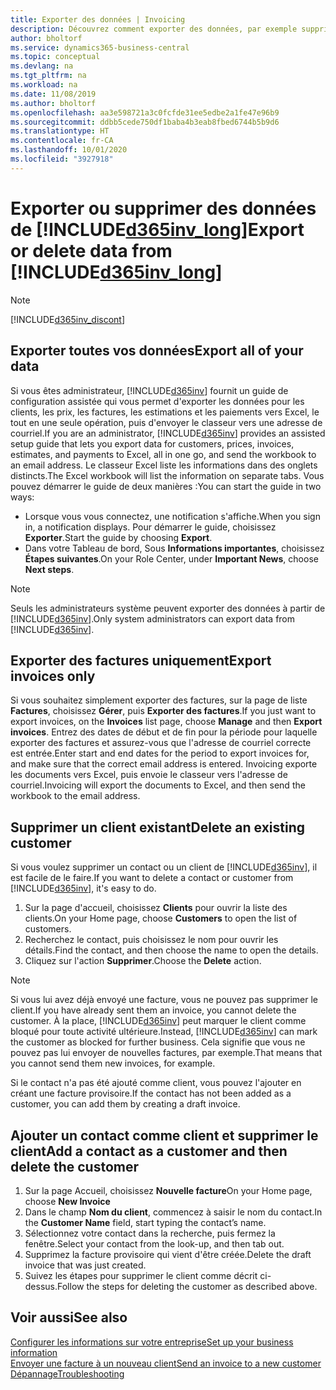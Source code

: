 ```yaml
---
title: Exporter des données | Invoicing
description: Découvrez comment exporter des données, par exemple supprimer des contacts dans le cadre d'une demande de sujet de données.
author: bholtorf
ms.service: dynamics365-business-central
ms.topic: conceptual
ms.devlang: na
ms.tgt_pltfrm: na
ms.workload: na
ms.date: 11/08/2019
ms.author: bholtorf
ms.openlocfilehash: aa3e598721a3c0fcfde31ee5edbe2a1fe47e96b9
ms.sourcegitcommit: ddbb5cede750df1baba4b3eab8fbed6744b5b9d6
ms.translationtype: HT
ms.contentlocale: fr-CA
ms.lasthandoff: 10/01/2020
ms.locfileid: "3927918"
---
```

# <a name="export-or-delete-data-from-d365inv_long"></a><span data-ttu-id="b0390-103">Exporter ou supprimer des données de [!INCLUDE[d365inv_long](includes/d365inv_long.md)]</span><span class="sxs-lookup"><span data-stu-id="b0390-103">Export or delete data from [!INCLUDE[d365inv_long](includes/d365inv_long.md)]</span></span>
> [!Note]
> [!INCLUDE[d365inv_discont](includes/d365inv_discont.md)]

## <a name="export-all-of-your-data"></a><span data-ttu-id="b0390-104">Exporter toutes vos données</span><span class="sxs-lookup"><span data-stu-id="b0390-104">Export all of your data</span></span>
<span data-ttu-id="b0390-105">Si vous êtes administrateur, [!INCLUDE[d365inv](includes/d365inv.md)] fournit un guide de configuration assistée qui vous permet d'exporter les données pour les clients, les prix, les factures, les estimations et les paiements vers Excel, le tout en une seule opération, puis d'envoyer le classeur vers une adresse de courriel.</span><span class="sxs-lookup"><span data-stu-id="b0390-105">If you are an administrator, [!INCLUDE[d365inv](includes/d365inv.md)] provides an assisted setup guide that lets you export data for customers, prices, invoices, estimates, and payments to Excel, all in one go, and send the workbook to an email address.</span></span> <span data-ttu-id="b0390-106">Le classeur Excel liste les informations dans des onglets distincts.</span><span class="sxs-lookup"><span data-stu-id="b0390-106">The Excel workbook will list the information on separate tabs.</span></span> <span data-ttu-id="b0390-107">Vous pouvez démarrer le guide de deux manières :</span><span class="sxs-lookup"><span data-stu-id="b0390-107">You can start the guide in two ways:</span></span>

* <span data-ttu-id="b0390-108">Lorsque vous vous connectez, une notification s'affiche.</span><span class="sxs-lookup"><span data-stu-id="b0390-108">When you sign in, a notification displays.</span></span> <span data-ttu-id="b0390-109">Pour démarrer le guide, choisissez **Exporter**.</span><span class="sxs-lookup"><span data-stu-id="b0390-109">Start the guide by choosing **Export**.</span></span>
* <span data-ttu-id="b0390-110">Dans votre Tableau de bord, Sous **Informations importantes**, choisissez **Étapes suivantes**.</span><span class="sxs-lookup"><span data-stu-id="b0390-110">On your Role Center, under **Important News**, choose **Next steps**.</span></span>    

> [!Note]
> <span data-ttu-id="b0390-111">Seuls les administrateurs système peuvent exporter des données à partir de [!INCLUDE[d365inv](includes/d365inv.md)].</span><span class="sxs-lookup"><span data-stu-id="b0390-111">Only system administrators can export data from [!INCLUDE[d365inv](includes/d365inv.md)].</span></span>

## <a name="export-invoices-only"></a><span data-ttu-id="b0390-112">Exporter des factures uniquement</span><span class="sxs-lookup"><span data-stu-id="b0390-112">Export invoices only</span></span>
<span data-ttu-id="b0390-113">Si vous souhaitez simplement exporter des factures, sur la page de liste **Factures**, choisissez **Gérer**, puis **Exporter des factures**.</span><span class="sxs-lookup"><span data-stu-id="b0390-113">If you just want to export invoices, on the **Invoices** list page, choose **Manage** and then **Export invoices**.</span></span> <span data-ttu-id="b0390-114">Entrez des dates de début et de fin pour la période pour laquelle exporter des factures et assurez-vous que l'adresse de courriel correcte est entrée.</span><span class="sxs-lookup"><span data-stu-id="b0390-114">Enter start and end dates for the period to export invoices for, and make sure that the correct email address is entered.</span></span> <span data-ttu-id="b0390-115">Invoicing exporte les documents vers Excel, puis envoie le classeur vers l'adresse de courriel.</span><span class="sxs-lookup"><span data-stu-id="b0390-115">Invoicing will export the documents to Excel, and then send the workbook to the email address.</span></span>

## <a name="delete-an-existing-customer"></a><span data-ttu-id="b0390-116">Supprimer un client existant</span><span class="sxs-lookup"><span data-stu-id="b0390-116">Delete an existing customer</span></span>
<span data-ttu-id="b0390-117">Si vous voulez supprimer un contact ou un client de [!INCLUDE[d365inv](includes/d365inv.md)], il est facile de le faire.</span><span class="sxs-lookup"><span data-stu-id="b0390-117">If you want to delete a contact or customer from [!INCLUDE[d365inv](includes/d365inv.md)], it's easy to do.</span></span>
1. <span data-ttu-id="b0390-118">Sur la page d'accueil, choisissez **Clients** pour ouvrir la liste des clients.</span><span class="sxs-lookup"><span data-stu-id="b0390-118">On your Home page, choose **Customers** to open the list of customers.</span></span>
2. <span data-ttu-id="b0390-119">Recherchez le contact, puis choisissez le nom pour ouvrir les détails.</span><span class="sxs-lookup"><span data-stu-id="b0390-119">Find the contact, and then choose the name to open the details.</span></span>
3. <span data-ttu-id="b0390-120">Cliquez sur l'action **Supprimer**.</span><span class="sxs-lookup"><span data-stu-id="b0390-120">Choose the **Delete** action.</span></span>

> [!NOTE]
> <span data-ttu-id="b0390-121">Si vous lui avez déjà envoyé une facture, vous ne pouvez pas supprimer le client.</span><span class="sxs-lookup"><span data-stu-id="b0390-121">If you have already sent them an invoice, you cannot delete the customer.</span></span> <span data-ttu-id="b0390-122">À la place, [!INCLUDE[d365inv](includes/d365inv.md)] peut marquer le client comme bloqué pour toute activité ultérieure.</span><span class="sxs-lookup"><span data-stu-id="b0390-122">Instead, [!INCLUDE[d365inv](includes/d365inv.md)] can mark the customer as blocked for further business.</span></span> <span data-ttu-id="b0390-123">Cela signifie que vous ne pouvez pas lui envoyer de nouvelles factures, par exemple.</span><span class="sxs-lookup"><span data-stu-id="b0390-123">That means that you cannot send them new invoices, for example.</span></span>  

<span data-ttu-id="b0390-124">Si le contact n'a pas été ajouté comme client, vous pouvez l'ajouter en créant une facture provisoire.</span><span class="sxs-lookup"><span data-stu-id="b0390-124">If the contact has not been added as a customer, you can add them by creating a draft invoice.</span></span>

## <a name="add-a-contact-as-a-customer-and-then-delete-the-customer"></a><span data-ttu-id="b0390-125">Ajouter un contact comme client et supprimer le client</span><span class="sxs-lookup"><span data-stu-id="b0390-125">Add a contact as a customer and then delete the customer</span></span>
1. <span data-ttu-id="b0390-126">Sur la page Accueil, choisissez **Nouvelle facture**</span><span class="sxs-lookup"><span data-stu-id="b0390-126">On your Home page, choose **New Invoice**</span></span>
2. <span data-ttu-id="b0390-127">Dans le champ **Nom du client**, commencez à saisir le nom du contact.</span><span class="sxs-lookup"><span data-stu-id="b0390-127">In the **Customer Name** field, start typing the contact’s name.</span></span>
3. <span data-ttu-id="b0390-128">Sélectionnez votre contact dans la recherche, puis fermez la fenêtre.</span><span class="sxs-lookup"><span data-stu-id="b0390-128">Select your contact from the look-up, and then tab out.</span></span>
4. <span data-ttu-id="b0390-129">Supprimez la facture provisoire qui vient d'être créée.</span><span class="sxs-lookup"><span data-stu-id="b0390-129">Delete the draft invoice that was just created.</span></span>
5. <span data-ttu-id="b0390-130">Suivez les étapes pour supprimer le client comme décrit ci-dessus.</span><span class="sxs-lookup"><span data-stu-id="b0390-130">Follow the steps for deleting the customer as described above.</span></span>

## <a name="see-also"></a><span data-ttu-id="b0390-131">Voir aussi</span><span class="sxs-lookup"><span data-stu-id="b0390-131">See also</span></span>
[<span data-ttu-id="b0390-132">Configurer les informations sur votre entreprise</span><span class="sxs-lookup"><span data-stu-id="b0390-132">Set up your business information</span></span>](set-up-business-profile.md)  
[<span data-ttu-id="b0390-133">Envoyer une facture à un nouveau client</span><span class="sxs-lookup"><span data-stu-id="b0390-133">Send an invoice to a new customer</span></span>](send-invoice.md)  
[<span data-ttu-id="b0390-134">Dépannage</span><span class="sxs-lookup"><span data-stu-id="b0390-134">Troubleshooting</span></span>](about-troubleshooting.md)  
